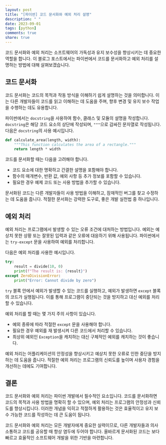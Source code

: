 ```yaml
---
layout: post
title: "[파이썬] 코드 문서화와 예외 처리 설명"
description: " "
date: 2023-09-01
tags: [python]
comments: true
share: true
---
```


코드 문서화와 예외 처리는 소프트웨어의 가독성과 유지 보수성을 향상시키는 데 중요한 역할을 합니다. 이 블로그 포스트에서는 파이썬에서 코드를 문서화하고 예외 처리를 설명하는 방법에 대해 살펴보겠습니다.

## 코드 문서화

코드 문서화는 코드의 목적과 작동 방식을 이해하기 쉽게 설명하는 것을 의미합니다. 이는 다른 개발자들이 코드를 읽고 이해하는 데 도움을 주며, 향후 변경 및 유지 보수 작업을 수행하는 데도 유용합니다.

파이썬에서는 `docstring`을 사용하여 함수, 클래스 및 모듈의 설명을 작성합니다. `docstring`은 해당 코드 요소의 상단에 작성되며, `"""`으로 감싸진 문자열로 작성됩니다. 다음은 `docstring`의 사용 예시입니다.

```python
def calculate_area(length, width):
    """This function calculates the area of a rectangle."""
    return length * width
```

코드를 문서화할 때는 다음을 고려해야 합니다.

- 코드 요소에 대한 명확하고 간결한 설명을 포함해야 합니다.
- 함수의 매개변수, 반환 값, 예외 사항 등 추가 정보를 포함할 수 있습니다.
- 필요한 경우 예제 코드 또는 사용 방법을 추가할 수 있습니다.

문서화된 코드는 다른 개발자들이 사용 방법을 이해하고, 잠재적인 버그를 찾고 수정하는 데 도움을 줍니다. 적절한 문서화는 강력한 도구로, 좋은 개발 실천법 중 하나입니다.

## 예외 처리

예외 처리는 프로그램에서 발생할 수 있는 오류 조건에 대처하는 방법입니다. 예외는 예상치 못한 상황 또는 잘못된 입력과 같은 오류에 대응하기 위해 사용됩니다. 파이썬에서는 `try-except` 문을 사용하여 예외를 처리합니다.

다음은 예외 처리를 사용한 예시입니다.

```python
try:
    result = divide(10, 0)
    print(f"The result is: {result}")
except ZeroDivisionError:
    print("Error: Cannot divide by zero")
```

`try` 블록 안에서 예외가 발생할 수 있는 코드를 실행하고, 예외가 발생하면 `except` 블록의 코드가 실행됩니다. 이를 통해 프로그램이 중단되는 것을 방지하고 대신 예외를 처리할 수 있습니다.

예외 처리를 할 때는 몇 가지 주의 사항이 있습니다.

- 예외 종류에 따라 적절한 `except` 문을 사용해야 합니다.
- 필요한 경우 예외를 재 발생시켜 다른 코드에서 처리할 수 있습니다.
- 최상위 예외인 `Exception`을 캐치하는 대신 구체적인 예외를 캐치하는 것이 좋습니다.

예외 처리는 어플리케이션의 안정성을 향상시키고 예상치 못한 오류로 인한 중단을 방지하는 데 도움을 줍니다. 적절한 예외 처리는 프로그램의 신뢰도를 높이며 사용자 경험을 개선하는 데에도 기여합니다.

## 결론

코드 문서화와 예외 처리는 파이썬 개발에서 필수적인 요소입니다. 코드를 문서화하면 코드의 목적과 사용 방법을 명확히 할 수 있으며, 예외 처리는 프로그램의 안정성과 신뢰도를 향상시킵니다. 이러한 개념을 익히고 적절하게 활용하는 것은 효율적이고 유지 보수 가능한 코드를 작성하는 데 큰 도움이 됩니다.

코드 문서화와 예외 처리는 모든 개발자에게 중요한 실력이므로, 다른 개발자들과 의사 소통하고 코드를 공유할 때 항상 염두에 두어야 합니다. 올바르게 문서화된 코드는 보다 빠르고 효율적인 소프트웨어 개발을 위한 기반을 마련합니다.